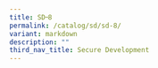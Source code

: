 ```yaml
---
title: SD᠆8
permalink: /catalog/sd/sd-8/
variant: markdown
description: ""
third_nav_title: Secure Development
---
```

